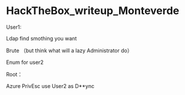 # HackTheBox_writeup_Monteverde

User1:

Ldap find smothing you want

Brute （but think what will a lazy Administrator do）

Enum for user2

Root：

Azure PrivEsc use User2 as D**ync 

